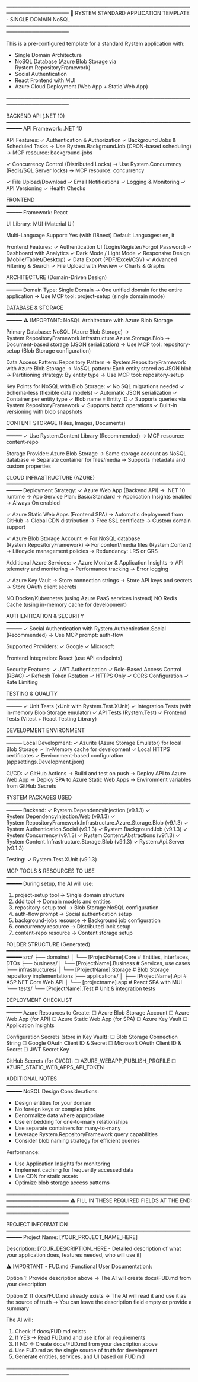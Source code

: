 ﻿═══════════════════════════════════════════════════════════════════
🚀 RYSTEM STANDARD APPLICATION TEMPLATE - SINGLE DOMAIN NoSQL
═══════════════════════════════════════════════════════════════════

This is a pre-configured template for a standard Rystem application with:
- Single Domain Architecture
- NoSQL Database (Azure Blob Storage via Rystem.RepositoryFramework)
- Social Authentication
- React Frontend with MUI
- Azure Cloud Deployment (Web App + Static Web App)

───────────────────────────────────────────────────────────────────

BACKEND API (.NET 10)
━━━━━━━━━━━━━━━━━━━━━━━━━━━━━━━━━━━━━━━━━━━━━━━━━━━━━━━━━━━━━━━━
API Framework: .NET 10

API Features:
✓ Authentication & Authorization
✓ Background Jobs & Scheduled Tasks
  → Use Rystem.BackgroundJob (CRON-based scheduling)
  → MCP resource: background-jobs
  
✓ Concurrency Control (Distributed Locks)
  → Use Rystem.Concurrency (Redis/SQL Server locks)
  → MCP resource: concurrency

✓ File Upload/Download
✓ Email Notifications
✓ Logging & Monitoring
✓ API Versioning
✓ Health Checks

FRONTEND
━━━━━━━━━━━━━━━━━━━━━━━━━━━━━━━━━━━━━━━━━━━━━━━━━━━━━━━━━━━━━━━━
Framework: React

UI Library: MUI (Material UI)

Multi-Language Support: Yes (with i18next)
Default Languages: en, it

Frontend Features:
✓ Authentication UI (Login/Register/Forgot Password)
✓ Dashboard with Analytics
✓ Dark Mode / Light Mode
✓ Responsive Design (Mobile/Tablet/Desktop)
✓ Data Export (PDF/Excel/CSV)
✓ Advanced Filtering & Search
✓ File Upload with Preview
✓ Charts & Graphs

ARCHITECTURE (Domain-Driven Design)
━━━━━━━━━━━━━━━━━━━━━━━━━━━━━━━━━━━━━━━━━━━━━━━━━━━━━━━━━━━━━━━━
Domain Type: Single Domain
  → One unified domain for the entire application
  → Use MCP tool: project-setup (single domain mode)

DATABASE & STORAGE
━━━━━━━━━━━━━━━━━━━━━━━━━━━━━━━━━━━━━━━━━━━━━━━━━━━━━━━━━━━━━━━━
⚠️  IMPORTANT: NoSQL Architecture with Azure Blob Storage

Primary Database: NoSQL (Azure Blob Storage)
  → Rystem.RepositoryFramework.Infrastructure.Azure.Storage.Blob
  → Document-based storage (JSON serialization)
  → Use MCP tool: repository-setup (Blob Storage configuration)

Data Access Pattern: Repository Pattern
  → Rystem.RepositoryFramework with Azure Blob Storage
  → NoSQL pattern: Each entity stored as JSON blob
  → Partitioning strategy: By entity type
  → Use MCP tool: repository-setup

Key Points for NoSQL with Blob Storage:
  ✓ No SQL migrations needed
  ✓ Schema-less (flexible data models)
  ✓ Automatic JSON serialization
  ✓ Container per entity type
  ✓ Blob name = Entity ID
  ✓ Supports queries via Rystem.RepositoryFramework
  ✓ Supports batch operations
  ✓ Built-in versioning with blob snapshots

CONTENT STORAGE (Files, Images, Documents)
━━━━━━━━━━━━━━━━━━━━━━━━━━━━━━━━━━━━━━━━━━━━━━━━━━━━━━━━━━━━━━━━
✓ Use Rystem.Content Library (Recommended)
  → MCP resource: content-repo
  
  Storage Provider: Azure Blob Storage
    → Same storage account as NoSQL database
    → Separate container for files/media
    → Supports metadata and custom properties

CLOUD INFRASTRUCTURE (AZURE)
━━━━━━━━━━━━━━━━━━━━━━━━━━━━━━━━━━━━━━━━━━━━━━━━━━━━━━━━━━━━━━━━
Deployment Strategy:
  ✓ Azure Web App (Backend API)
    → .NET 10 runtime
    → App Service Plan: Basic/Standard
    → Application Insights enabled
    → Always On enabled
    
  ✓ Azure Static Web Apps (Frontend SPA)
    → Automatic deployment from GitHub
    → Global CDN distribution
    → Free SSL certificate
    → Custom domain support
    
  ✓ Azure Blob Storage Account
    → For NoSQL database (Rystem.RepositoryFramework)
    → For content/media files (Rystem.Content)
    → Lifecycle management policies
    → Redundancy: LRS or GRS

Additional Azure Services:
  ✓ Azure Monitor & Application Insights
    → API telemetry and monitoring
    → Performance tracking
    → Error logging
    
  ✓ Azure Key Vault
    → Store connection strings
    → Store API keys and secrets
    → Store OAuth client secrets

NO Docker/Kubernetes (using Azure PaaS services instead)
NO Redis Cache (using in-memory cache for development)

AUTHENTICATION & SECURITY
━━━━━━━━━━━━━━━━━━━━━━━━━━━━━━━━━━━━━━━━━━━━━━━━━━━━━━━━━━━━━━━━
✓ Social Authentication with Rystem.Authentication.Social (Recommended)
  → Use MCP prompt: auth-flow
  
  Supported Providers:
  ✓ Google
  ✓ Microsoft
  
  Frontend Integration: React (use API endpoints)

Security Features:
✓ JWT Authentication
✓ Role-Based Access Control (RBAC)
✓ Refresh Token Rotation
✓ HTTPS Only
✓ CORS Configuration
✓ Rate Limiting

TESTING & QUALITY
━━━━━━━━━━━━━━━━━━━━━━━━━━━━━━━━━━━━━━━━━━━━━━━━━━━━━━━━━━━━━━━━
✓ Unit Tests (xUnit with Rystem.Test.XUnit)
✓ Integration Tests (with in-memory Blob Storage emulator)
✓ API Tests (Rystem.Test)
✓ Frontend Tests (Vitest + React Testing Library)

DEVELOPMENT ENVIRONMENT
━━━━━━━━━━━━━━━━━━━━━━━━━━━━━━━━━━━━━━━━━━━━━━━━━━━━━━━━━━━━━━━━
Local Development:
  ✓ Azurite (Azure Storage Emulator) for local Blob Storage
  ✓ In-Memory cache for development
  ✓ Local HTTPS certificates
  ✓ Environment-based configuration (appsettings.Development.json)

CI/CD:
  ✓ GitHub Actions
    → Build and test on push
    → Deploy API to Azure Web App
    → Deploy SPA to Azure Static Web Apps
    → Environment variables from GitHub Secrets

RYSTEM PACKAGES USED
━━━━━━━━━━━━━━━━━━━━━━━━━━━━━━━━━━━━━━━━━━━━━━━━━━━━━━━━━━━━━━━━
Backend:
  ✓ Rystem.DependencyInjection (v9.1.3)
  ✓ Rystem.DependencyInjection.Web (v9.1.3)
  ✓ Rystem.RepositoryFramework.Infrastructure.Azure.Storage.Blob (v9.1.3)
  ✓ Rystem.Authentication.Social (v9.1.3)
  ✓ Rystem.BackgroundJob (v9.1.3)
  ✓ Rystem.Concurrency (v9.1.3)
  ✓ Rystem.Content.Abstractions (v9.1.3)
  ✓ Rystem.Content.Infrastructure.Storage.Blob (v9.1.3)
  ✓ Rystem.Api.Server (v9.1.3)

Testing:
  ✓ Rystem.Test.XUnit (v9.1.3)

MCP TOOLS & RESOURCES TO USE
━━━━━━━━━━━━━━━━━━━━━━━━━━━━━━━━━━━━━━━━━━━━━━━━━━━━━━━━━━━━━━━━
During setup, the AI will use:
  1. project-setup tool → Single domain structure
  2. ddd tool → Domain models and entities
  3. repository-setup tool → Blob Storage NoSQL configuration
  4. auth-flow prompt → Social authentication setup
  5. background-jobs resource → Background job configuration
  6. concurrency resource → Distributed lock setup
  7. content-repo resource → Content storage setup

FOLDER STRUCTURE (Generated)
━━━━━━━━━━━━━━━━━━━━━━━━━━━━━━━━━━━━━━━━━━━━━━━━━━━━━━━━━━━━━━━━
src/
├── domains/
│   └── [ProjectName].Core            # Entities, interfaces, DTOs
├── business/
│   └── [ProjectName].Business        # Services, use cases
├── infrastructures/
│   └── [ProjectName].Storage         # Blob Storage repository implementations
├── applications/
│   ├── [ProjectName].Api             # ASP.NET Core Web API
│   └── [projectname].app             # React SPA with MUI
└── tests/
    └── [ProjectName].Test            # Unit & integration tests

DEPLOYMENT CHECKLIST
━━━━━━━━━━━━━━━━━━━━━━━━━━━━━━━━━━━━━━━━━━━━━━━━━━━━━━━━━━━━━━━━
Azure Resources to Create:
  ☐ Azure Blob Storage Account
  ☐ Azure Web App (for API)
  ☐ Azure Static Web App (for SPA)
  ☐ Azure Key Vault
  ☐ Application Insights

Configuration Secrets (store in Key Vault):
  ☐ Blob Storage Connection String
  ☐ Google OAuth Client ID & Secret
  ☐ Microsoft OAuth Client ID & Secret
  ☐ JWT Secret Key

GitHub Secrets (for CI/CD):
  ☐ AZURE_WEBAPP_PUBLISH_PROFILE
  ☐ AZURE_STATIC_WEB_APPS_API_TOKEN

ADDITIONAL NOTES
━━━━━━━━━━━━━━━━━━━━━━━━━━━━━━━━━━━━━━━━━━━━━━━━━━━━━━━━━━━━━━━━
NoSQL Design Considerations:
  - Design entities for your domain
  - No foreign keys or complex joins
  - Denormalize data where appropriate
  - Use embedding for one-to-many relationships
  - Use separate containers for many-to-many
  - Leverage Rystem.RepositoryFramework query capabilities
  - Consider blob naming strategy for efficient queries

Performance:
  - Use Application Insights for monitoring
  - Implement caching for frequently accessed data
  - Use CDN for static assets
  - Optimize blob storage access patterns




═══════════════════════════════════════════════════════════════════
⚠️  FILL IN THESE REQUIRED FIELDS AT THE END:
═══════════════════════════════════════════════════════════════════

PROJECT INFORMATION
━━━━━━━━━━━━━━━━━━━━━━━━━━━━━━━━━━━━━━━━━━━━━━━━━━━━━━━━━━━━━━━━
Project Name: [YOUR_PROJECT_NAME_HERE]

Description: [YOUR_DESCRIPTION_HERE - Detailed description of what your application does, features needed, who will use it]

⚠️  IMPORTANT - FUD.md (Functional User Documentation):
   
   Option 1: Provide description above
   → The AI will create docs/FUD.md from your description
   
   Option 2: If docs/FUD.md already exists
   → The AI will read it and use it as the source of truth
   → You can leave the description field empty or provide a summary
   
   The AI will:
   1. Check if docs/FUD.md exists
   2. If YES → Read FUD.md and use it for all requirements
   3. If NO → Create docs/FUD.md from your description above
   4. Use FUD.md as the single source of truth for development
   5. Generate entities, services, and UI based on FUD.md

═══════════════════════════════════════════════════════════════════